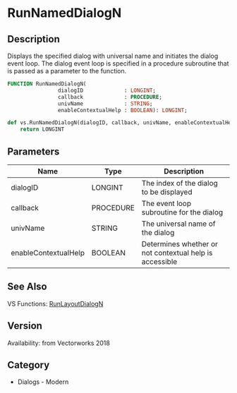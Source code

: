 # RunNamedDialogN

## Description
Displays the specified dialog with universal name and initiates the dialog event loop. The dialog event loop is specified in a procedure subroutine that is passed as a parameter to the function.

```pascal
FUNCTION RunNamedDialogN(
				dialogID             : LONGINT;
				callback             : PROCEDURE;
				univName             : STRING;
				enableContextualHelp : BOOLEAN): LONGINT;
```

```python
def vs.RunNamedDialogN(dialogID, callback, univName, enableContextualHelp):
    return LONGINT
```

## Parameters
|Name|Type|Description|
|---|---|---|
|dialogID|LONGINT|The index of the dialog to be displayed|
|callback|PROCEDURE|The event loop subroutine for the dialog|
|univName|STRING|The universal name of the dialog|
|enableContextualHelp|BOOLEAN|Determines whether or not contextual help is accessible|

## See Also
VS Functions:
[RunLayoutDialogN](RunLayoutDialogN.md)

## Version
Availability: from Vectorworks 2018

## Category
* Dialogs - Modern


